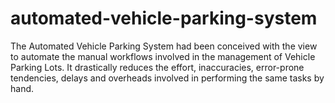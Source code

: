 # automated-vehicle-parking-system
The Automated Vehicle Parking System had been conceived with the view to automate the manual workflows involved in the management of Vehicle Parking Lots. It drastically reduces the effort, inaccuracies, error-prone tendencies, delays and overheads involved in performing the same tasks by hand.
